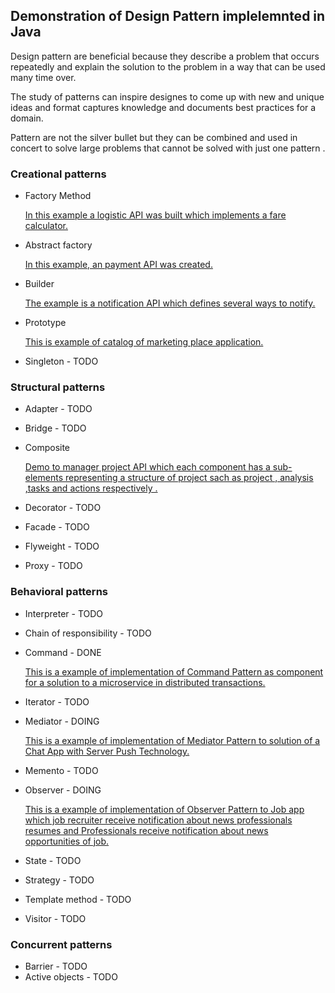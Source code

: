 
## Demonstration of Design Pattern implelemnted in Java 

Design pattern are beneficial because they describe a problem that occurs repeatedly
and explain the solution to the problem in a way that can be used many time over.

The study of patterns can inspire designes to come up with new and unique ideas
and format captures knowledge and documents best practices for a domain. 

Pattern are not the silver bullet but they can be combined and used in concert to solve large problems that cannot be solved with just one pattern .

### Creational patterns

  -  Factory Method 
      
     [In this example a logistic API was built  which implements a fare calculator.](https://github.com/sleevs/JavaDesignPattern/tree/master/jsn-factory-method) 
  
  
  -  Abstract factory
  
     [In this example, an payment API was created.](https://github.com/sleevs/JavaDesignPattern/tree/master/jsn-abstract-factory)  
  
  -  Builder 
     
     [The example is a notification API which defines several ways to notify.](https://github.com/sleevs/JavaDesignPattern/tree/master/jsn-builder)
  
  -  Prototype 
   
     [This is example of catalog of marketing place application.](https://github.com/sleevs/JavaDesignPattern/tree/master/jsn-prototype)
  
  -  Singleton - TODO

### Structural patterns

  -  Adapter - TODO
  
  -  Bridge - TODO
  
  -  Composite

     [Demo to manager project API which each component has a sub-elements representing a structure of project sach as project , analysis ,tasks and actions respectively .](https://github.com/sleevs/JavaDesignPattern/tree/master/jsn-composite) 

  
  -  Decorator - TODO
  
  -  Facade - TODO
  
  -  Flyweight - TODO
  
  -  Proxy - TODO

### Behavioral patterns

  -  Interpreter - TODO
     
  -  Chain of responsibility - TODO
  
  -  Command - DONE
  
      [This is a example of implementation of Command Pattern as component for a solution to a microservice in distributed transactions.](https://github.com/sleevs/Saga-Pattern)
  
  -  Iterator - TODO
  
  -  Mediator - DOING

     [This is a example of implementation of Mediator Pattern to solution of a Chat App with Server Push Technology.](https://github.com/sleevs/JavaDesignPattern)

    
  
  -  Memento - TODO


  -  Observer - DOING 

      [This is a example of implementation of Observer Pattern to Job app which job recruiter receive notification about news professionals resumes and Professionals receive notification about news opportunities of job.](https://github.com/sleevs/JavaDesignPattern/tree/master/jsn-observer)

  
  -  State - TODO
  
  -  Strategy - TODO
  
  -  Template method - TODO
  
  -  Visitor - TODO





  ### Concurrent patterns

   -  Barrier - TODO
   -  Active objects - TODO
   
  
